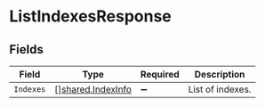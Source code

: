 # ListIndexesResponse


## Fields

| Field                                                  | Type                                                   | Required                                               | Description                                            |
| ------------------------------------------------------ | ------------------------------------------------------ | ------------------------------------------------------ | ------------------------------------------------------ |
| `Indexes`                                              | [][shared.IndexInfo](../../models/shared/indexinfo.md) | :heavy_minus_sign:                                     | List of indexes.                                       |